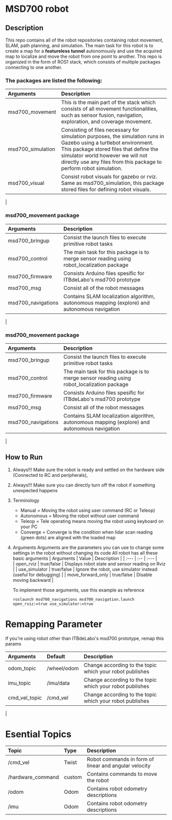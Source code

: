 # MSD700 robot

## Description
This repo contains all of the robot repositories containing robot movement, SLAM, path planning, and simulation. The main task for this robot is to create a map for a **featureless tunnel** autonomously and use the acquired map to localize and move the robot from one point to another. This repo is organized in the form of ROS1 stack, which consists of multiple packages connecting to one another. 

### The packages are listed the following:

| Arguments             | Description            |
| :---                  | :--           | 
| msd700_movement       | This is the main part of the stack which consists of all movement functionalities, such as sensor fusion, navigation, exploration, and coverage movement. |
| msd700_simulation       | Consisting of files necessary for simulation purposes, the simulation runs in Gazebo using a turtlebot environment. This package stored files that define the simulator world however we will not directly use any files from this package to perform robot simulation. |
| msd700_visual        | Consist robot visuals for gazebo or rviz. Same as msd700_simulation, this package stored files for defining robot visuals. |
|

### msd700_movement package

| Arguments                | Description            |
| :---                     | :--           | 
| msd700_bringup           | Consist the launch files to execute primitive robot tasks |
| msd700_control           | The main task for this package is to merge sensor reading using robot_localization package |
| msd700_firmware          | Consists Arduino files spesific for ITBdeLabo's msd700 prototype |
| msd700_msg               | Consist all of the robot messages |
| msd700_navigations       | Contains SLAM localization algorithm, autonomous mapping (explore) and autonomous navigation |
|

### msd700_movement package

| Arguments                | Description            |
| :---                     | :--           | 
| msd700_bringup           | Consist the launch files to execute primitive robot tasks |
| msd700_control           | The main task for this package is to merge sensor reading using robot_localization package |
| msd700_firmware          | Consists Arduino files spesific for ITBdeLabo's msd700 prototype |
| msd700_msg               | Consist all of the robot messages |
| msd700_navigations       | Contains SLAM localization algorithm, autonomous mapping (explore) and autonomous navigation |
|

## How to Run
1. Always!!! Make sure the robot is ready and settled on the hardware side (Connected to RC and peripherals),
2. Always!!! Make sure you can directly turn off the robot if something unexpected happens
3. Terminology
    * Manual         = Moving the robot using user command (RC or Teleop)
    * Autonomous     = Moving the robot without user command   
    * Teleop         = Tele operating means moving the robot using keyboard on your PC
    * Converge       = Converge is the condition when lidar scan reading (green dots) are aligned with the loaded map 
4. Arguments
    Arguments are the parameters you can use to change some settings in the robot without changing its code
    All robot has all these basic arguments
    | Arguments             | Value         | Description                                                       |
    | :---                  | :--           | :---                                                              |  
    | open_rviz             | true/false    | Displays robot state and sensor reading on Rviz                   |
    | use_simulator         | true/false    | Ignore the robot, use simulator instead (useful for debugging)    |
    | move_forward_only     | true/false    | Disable moving backward                                           |


    To implement those arguments, use this example as reference
    ```
    roslaunch msd700_navigations msd700_navigation.launch open_rviz:=true use_simulator:=true 
    ```

# Remapping Parameter
If you're using robot other than ITBdeLabo's msd700 prototype, remap this params

| Arguments             | Default         | Description                                                  |
| :---                  | :--             | :---                                                         |  
| odom_topic            | /wheel/odom     | Change according to the topic which your robot publishes     |
| imu_topic             | /imu/data       | Change according to the topic which your robot publishes     | 
| cmd_vel_topic         | /cmd_vel        | Change according to the topic which your robot publishes     | 
|

# Esential Topics
| Topic             | Type          | Description   |
| :---              | :--           | :---          |
| /cmd_vel          | Twist         | Robot commands in form of linear and angular velocity
| /hardware_command | custom        | Contains commands to move the robot
| /odom             | Odom          | Contains robot odometry descriptions
| /imu              | Odom          | Contains robot odometry descriptions


